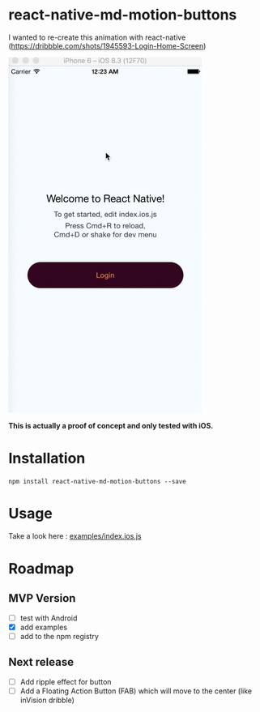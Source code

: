# react-native-md-motion-buttons

I wanted to re-create this animation with react-native (https://dribbble.com/shots/1945593-Login-Home-Screen)

![Example](examples/doc/button.gif)

**This is actually a proof of concept and only tested with iOS.**

# Installation

`npm install react-native-md-motion-buttons --save`

# Usage

Take a look here : [examples/index.ios.js](examples/index.ios.js)

# Roadmap

## MVP Version

- [ ] test with Android
- [x] add examples
- [ ] add to the npm registry

## Next release

- [ ] Add ripple effect for button
- [ ] Add a Floating Action Button (FAB) which will move to the center (like inVision dribble)
